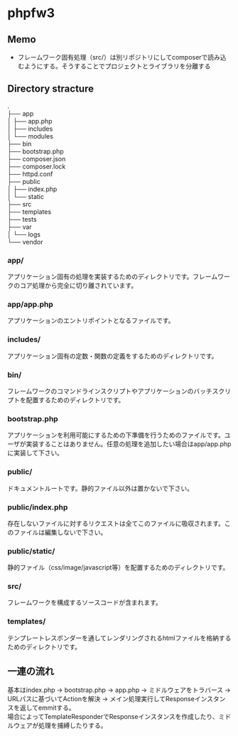 # phpfw3

## Memo
- フレームワーク固有処理（src/）は別リポジトリにしてcomposerで読み込むようにする。そうすることでプロジェクトとライブラリを分離する

## Directory stracture
.  
├── app  
│   ├── app.php  
│   ├── includes  
│   └── modules  
├── bin  
├── bootstrap.php  
├── composer.json  
├── composer.lock  
├── httpd.conf  
├── public  
│   ├── index.php  
│   └── static  
├── src  
├── templates  
├── tests  
├── var  
│   └── logs  
└── vendor  

### app/
アプリケーション固有の処理を実装するためのディレクトリです。フレームワークのコア処理から完全に切り離されています。

### app/app.php
アプリケーションのエントリポイントとなるファイルです。

### includes/
アプリケーション固有の定数・関数の定義をするためのディレクトリです。

### bin/
フレームワークのコマンドラインスクリプトやアプリケーションのバッチスクリプトを配置するためのディレクトリです。

### bootstrap.php
アプリケーションを利用可能にするための下準備を行うためのファイルです。ユーザが実装することはありません。任意の処理を追加したい場合はapp/app.phpに実装して下さい。

### public/
ドキュメントルートです。静的ファイル以外は置かないで下さい。

### public/index.php
存在しないファイルに対するリクエストは全てこのファイルに吸収されます。このファイルは編集しないで下さい。

### public/static/
静的ファイル（css/image/javascript等）を配置するためのディレクトリです。

### src/
フレームワークを構成するソースコードが含まれます。

### templates/
テンプレートレスポンダーを通してレンダリングされるhtmlファイルを格納するためのディレクトリです。

## 一連の流れ
基本はindex.php → bootstrap.php → app.php → ミドルウェアをトラバース → URLパスに基づいてActionを解決 → メイン処理実行してResponseインスタンスを返してemmitする。  
場合によってTemplateResponderでResponseインスタンスを作成したり、ミドルウェアが処理を捕縛したりする。
